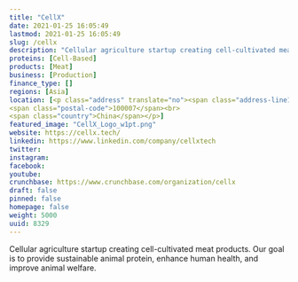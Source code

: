 ```yaml
---
title: "CellX"
date: 2021-01-25 16:05:49
lastmod: 2021-01-25 16:05:49
slug: /cellx
description: "Cellular agriculture startup creating cell-cultivated meat products. Our goal is to provide sustainable animal protein, enhance human health, and improve animal welfare."
proteins: [Cell-Based]
products: [Meat]
business: [Production]
finance_type: []
regions: [Asia]
location: [<p class="address" translate="no"><span class="address-line1">Zhengyi Road</span><br>
<span class="postal-code">100007</span><br>
<span class="country">China</span></p>]
featured_image: "CellX_Logo_w1pt.png"
website: https://cellx.tech/
linkedin: https://www.linkedin.com/company/cellxtech
twitter: 
instagram: 
facebook: 
youtube: 
crunchbase: https://www.crunchbase.com/organization/cellx
draft: false
pinned: false
homepage: false
weight: 5000
uuid: 8329
---
```

Cellular agriculture startup creating cell-cultivated meat products. Our goal is to provide sustainable animal protein, enhance human health, and improve animal welfare.

